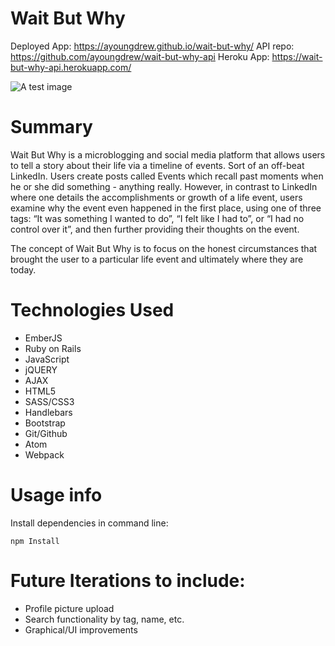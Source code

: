 # Wait But Why

Deployed App: https://ayoungdrew.github.io/wait-but-why/
API repo: https://github.com/ayoungdrew/wait-but-why-api
Heroku App: https://wait-but-why-api.herokuapp.com/

![A test image](https://res.cloudinary.com/duqjlnkij/image/upload/v1524224049/wait-but-why-screenshot.png)

# Summary

Wait But Why is a microblogging and social media platform that allows users to tell a story about their life via a timeline of events. Sort of an off-beat LinkedIn. Users create posts called Events which recall past moments when he or she did something - anything really. However, in contrast to LinkedIn where one details the accomplishments or growth of a life event, users examine why the event even happened in the first place, using one of three tags: “It was something I wanted to do”, “I felt like I had to”, or “I had no control over it”, and then further providing their thoughts on the event.

The concept of Wait But Why is to focus on the honest circumstances that brought the user to a particular life event and ultimately where they are today.


# Technologies Used

* EmberJS
* Ruby on Rails
* JavaScript
* jQUERY
* AJAX
* HTML5
* SASS/CSS3
* Handlebars
* Bootstrap
* Git/Github
* Atom
* Webpack

# Usage info
Install dependencies in command line:
```
npm Install
```

# Future Iterations to include:
* Profile picture upload
* Search functionality by tag, name, etc.
* Graphical/UI improvements
